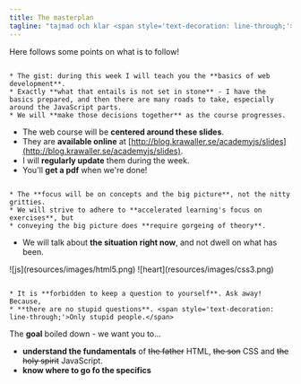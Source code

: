 ```yaml
---
title: The masterplan
tagline: "tajmad och klar <span style='text-decoration: line-through;'>in i minsta detalj</span>"
---
```


Here follows some points on what is to follow!

~~~

* The gist: during this week I will teach you the **basics of web development**.
* Exactly **what that entails is not set in stone** - I have the basics prepared, and then there are many roads to take, especially around the JavaScript parts. 
* We will **make those decisions together** as the course progresses.

~~~

* The web course will be **centered around these slides**.
* They are **available online** at [http://blog.krawaller.se/academyjs/slides](http://blog.krawaller.se/academyjs/slides).
* I will **regularly update** them during the week.
* You'll **get a pdf** when we're done!

~~~

* The **focus will be on concepts and the big picture**, not the nitty gritties.
* We will strive to adhere to **accelerated learning's focus on exercises**, but
* conveying the big picture does **require gorgeing of theory**.

~~~

* We will talk about **the situation right now**, and not dwell on what has been.

<div class="equality">
  ![js](resources/images/html5.png)
  <span></span>
  ![heart](resources/images/css3.png)
</div>

~~~

* It is **forbidden to keep a question to yourself**. Ask away! Because,
* **there are no stupid questions**. <span style='text-decoration: line-through;'>Only stupid people.</span>

~~~

The **goal** boiled down - we want you to...

* **understand the fundamentals** of <span style='text-decoration: line-through;'>the father</span> HTML, <span style='text-decoration: line-through;'>the son</span> CSS and <span style='text-decoration: line-through;'>the holy spirit</span> JavaScript.
* **know where to go fo the specifics**